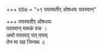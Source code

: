 +++
title = "०९ पयस्वतीर् ओषधयः पयस्वान्"

+++
पयस्वतीर् ओषधयः  
पयस्वान् मामकं वचः ।  
अथो पयस्वद् यत् पयस्  
तेन मा सह जिन्वथ ॥